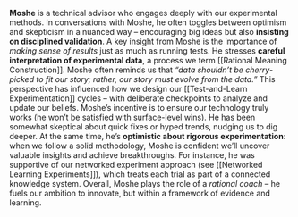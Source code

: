 **Moshe** is a technical advisor who engages deeply with our experimental methods. In conversations with Moshe, he often toggles between optimism and skepticism in a nuanced way – encouraging big ideas but also **insisting on disciplined validation**. A key insight from Moshe is the importance of _making sense of results_ just as much as running tests. He stresses **careful interpretation of experimental data**, a process we term [[Rational Meaning Construction]]. Moshe often reminds us that _“data shouldn’t be cherry-picked to fit our story; rather, our story must evolve from the data.”_ This perspective has influenced how we design our [[Test-and-Learn Experimentation]] cycles – with deliberate checkpoints to analyze and update our beliefs. Moshe’s incentive is to ensure our technology truly works (he won’t be satisfied with surface-level wins). He has been somewhat skeptical about quick fixes or hyped trends, nudging us to dig deeper. At the same time, he’s **optimistic about rigorous experimentation**: when we follow a solid methodology, Moshe is confident we’ll uncover valuable insights and achieve breakthroughs. For instance, he was supportive of our networked experiment approach (see [[Networked Learning Experiments]]), which treats each trial as part of a connected knowledge system. Overall, Moshe plays the role of a _rational coach_ – he fuels our ambition to innovate, but within a framework of evidence and learning.